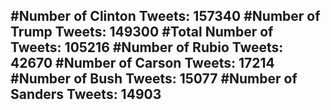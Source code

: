 #Number of Clinton Tweets: 157340
#Number of Trump Tweets: 149300
#Total Number of Tweets: 105216 
#Number of Rubio Tweets: 42670
#Number of Carson Tweets: 17214
#Number of Bush Tweets: 15077
#Number of Sanders Tweets: 14903
---
